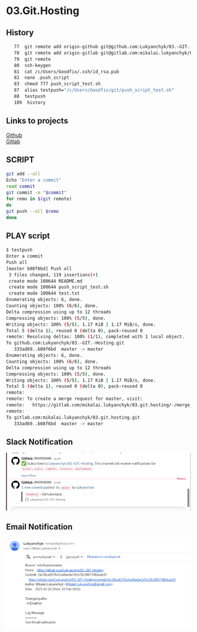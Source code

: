 # **03.Git.Hosting**
## **History**
```bash
   77  git remote add origin-github git@github.com:Lukyanchyk/03.-GIT.-Hosting.git
   78  git remote add origin-gitlab git@gitlab.com:mikalai.lukyanchyk/03.git.hosting.git
   79  git remote
   80  ssh-keygen
   81  cat /c/Users/Goodfix/.ssh/id_rsa.pub
   82  nano .push_script
   83  chmod 777 push_script_test.sh
   87  alias testpush="/c/Users/Goodfix/git/push_script_test.sh"
   88  testpush
   109  history
   ```

## **Links to projects**

[Github](https://github.com/Lukyanchyk/03.-GIT.-Hosting)<br>
[Gitlab](https://gitlab.com/mikalai.lukyanchyk/03.git.hosting)

## **SCRIPT** ##
```bash
git add --all
Echo "Enter a commit"
read commit
git commit -m "$commit"
for remo in $(git remote)
do
git push --all $remo
done
```

## **PLAY script**
```bash
$ testpush
Enter a commit
Push all
[master b08f6bd] Push all
 3 files changed, 119 insertions(+)
 create mode 100644 README.md
 create mode 100644 push_script_test.sh
 create mode 100644 test.txt
Enumerating objects: 6, done.
Counting objects: 100% (6/6), done.
Delta compression using up to 12 threads
Compressing objects: 100% (5/5), done.
Writing objects: 100% (5/5), 1.17 KiB | 1.17 MiB/s, done.
Total 5 (delta 1), reused 0 (delta 0), pack-reused 0
remote: Resolving deltas: 100% (1/1), completed with 1 local object.
To github.com:Lukyanchyk/03.-GIT.-Hosting.git
   333ad69..b08f6bd  master -> master
Enumerating objects: 6, done.
Counting objects: 100% (6/6), done.
Delta compression using up to 12 threads
Compressing objects: 100% (5/5), done.
Writing objects: 100% (5/5), 1.17 KiB | 1.17 MiB/s, done.
Total 5 (delta 1), reused 0 (delta 0), pack-reused 0
remote: 
remote: To create a merge request for master, visit:
remote:   https://gitlab.com/mikalai.lukyanchyk/03.git.hosting/-/merge_requests/new?merge_request%5Bsource_branch%5D=master
remote:
To gitlab.com:mikalai.lukyanchyk/03.git.hosting.git
   333ad69..b08f6bd  master -> master
```

## Slack Notification ##
![Slack](Slack.PNG)


## Email Notification ##
![Email](Email.PNG)